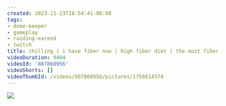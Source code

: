 ```yaml
---
created: 2023-11-23T18:54:41-06:00
tags:
- dome-keeper
- gameplay
- raiding-earend
- twitch
title: chilling | i have fiber now | high fiber diet | the most fiber | extra fiber
videoDuration: 9404
videoId: '887868956'
videoShorts: []
videoThumbId: /videos/887868956/pictures/1758614374
---
```


![](20231124005441.jpg)
